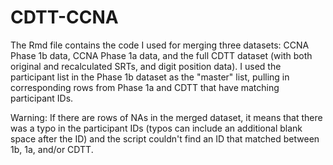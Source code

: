 # CDTT-CCNA

The Rmd file contains the code I used for merging three datasets: CCNA Phase 1b data, CCNA Phase 1a data, and the full CDTT dataset (with both original and recalculated SRTs, and digit position data). I used the participant list in the Phase 1b dataset as the "master" list, pulling in corresponding rows from Phase 1a and CDTT that have matching participant IDs.

Warning: If there are rows of NAs in the merged dataset, it means that there was a typo in the participant IDs (typos can include an additional blank space after the ID) and the script couldn't find an ID that matched between 1b, 1a, and/or CDTT.

